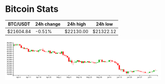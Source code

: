 # Bitcoin Stats

BTC/USDT|24h change|24h high|24h low|
|---|---|---|---|
|$21604.84|-0.51%|$22130.00|$21322.12|

<img src="./chart.svg">
